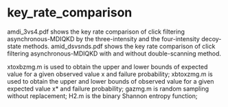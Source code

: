 # key_rate_comparison
amdi_3vs4.pdf shows the key rate comparison  of click filtering asynchronous-MDIQKD by the three-intensity and the four-intensity decoy-state methods.
amid_dsvsnds.pdf shows the key rate comparison of click filtering asynchronous-MDIQKD with and without double-scanning method.


xtoxbzmg.m is used to obtain the upper and lower bounds of expected value for a given observed value x and failure probability; xbtoxzmg.m is used to obtain the upper and lower bounds of observed value for a given expected value x* and failure probability; gazmg.m is random sampling without replacement; H2.m is the binary Shannon entropy function; 
